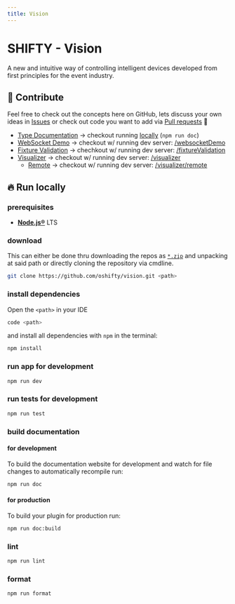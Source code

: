 ```yaml
---
title: Vision
---
```


# SHIFTY - Vision

A new and intuitive way of controlling intelligent devices developed from first principles for the event industry.

## 🚀 Contribute

Feel free to check out the concepts here on GitHub, lets discuss your own ideas in [Issues](https://github.com/oshifty/vision/issues) or check out code you want to add via [Pull requests](https://github.com/oshifty/vision/pulls) 🥳

- [Type Documentation](https://oshifty.github.io/vision) &rarr; checkout running [locally](http://localhost:8000) (`npm run doc`)
- [WebSocket Demo](/src/routes/webSocketDemo) &rarr; checkout w/ running dev server: [/websocketDemo](http://localhost:5173/webSocketDemo)
- [Fixture Validation](/src/routes/fixtureValidation) &rarr; chechkout w/ running dev server: [/fixtureValidation](http://localhost:5173/fixtureValidation)
- [Visualizer](/src/routes/visualizer) &rarr; checkout w/ running dev server: [/visualizer](http://localhost:5173/visualizer)
  - [Remote](/src/routes/visualizer/remote) &rarr; checkout w/ running dev server: [/visualizer/remote](http://localhost:5173/visualizer/remote)

## 🔥 Run locally

### prerequisites

- [**Node.js®**](https://nodejs.org/) LTS

### download

This can either be done thru downloading the repos as [`*.zip`](https://github.com/LightYourWay/grandMA3-ts-template-plugin/archive/refs/heads/master.zip) and unpacking at said path or directly cloning the repository via cmdline.

```bash
git clone https://github.com/oshifty/vision.git <path>
```

### install dependencies

Open the `<path>` in your IDE

```bash
code <path>
```

and install all dependencies with `npm` in the terminal:

```bash
npm install
```

### run app for development

```bash
npm run dev
```

### run tests for development

```bash
npm run test
```

### build documentation

#### for development

To build the documentation website for development and watch for file changes to automatically recompile run:

```bash
npm run doc
```

#### for production

To build your plugin for production run:

```bash
npm run doc:build
```

### lint

```bash
npm run lint
```

### format

```bash
npm run format
```
